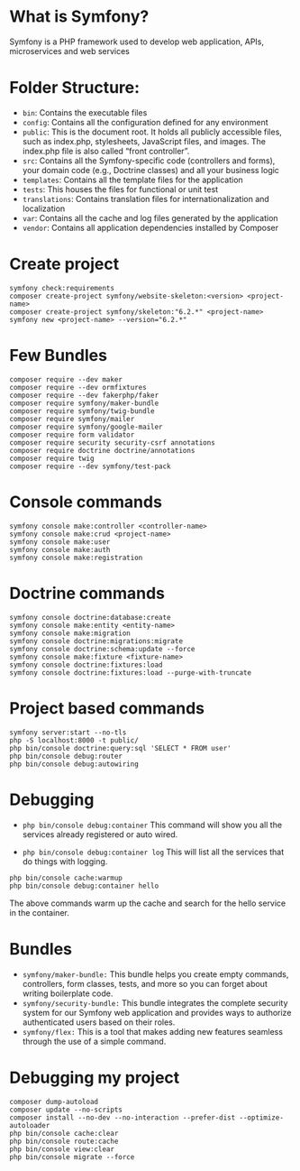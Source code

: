 # What is Symfony? 

Symfony is a PHP framework used to develop web application, APIs, microservices and web services

# Folder Structure:
- `bin`: Contains the executable files
- `config`: Contains all the configuration defined for any environment
- `public`: This is the document root. It holds all publicly accessible files, such as index.php, stylesheets, JavaScript files, and images. The index.php file is also called “front controller”.
- `src`: Contains all the Symfony-specific code (controllers and forms), your domain code (e.g., Doctrine classes) and all your business logic
- `templates`: Contains all the template files for the application
- `tests`: This houses the files for functional or unit test
- `translations`: Contains translation files for internationalization and localization
- `var`: Contains all the cache and log files generated by the application
- `vendor`: Contains all application dependencies installed by Composer

# Create project
```
symfony check:requirements
composer create-project symfony/website-skeleton:<version> <project-name>
composer create-project symfony/skeleton:"6.2.*" <project-name>
symfony new <project-name> --version="6.2.*"
```

# Few Bundles
```
composer require --dev maker
composer require --dev ormfixtures 
composer require --dev fakerphp/faker
composer require symfony/maker-bundle
composer require symfony/twig-bundle
composer require symfony/mailer
composer require symfony/google-mailer
composer require form validator
composer require security security-csrf annotations
composer require doctrine doctrine/annotations
composer require twig
composer require --dev symfony/test-pack
```

# Console commands
```
symfony console make:controller <controller-name>
symfony console make:crud <project-name>
symfony console make:user
symfony console make:auth
symfony console make:registration
```

# Doctrine commands
```
symfony console doctrine:database:create
symfony console make:entity <entity-name>
symfony console make:migration
symfony console doctrine:migrations:migrate
symfony console doctrine:schema:update --force
symfony console make:fixture <fixture-name>
symfony console doctrine:fixtures:load
symfony console doctrine:fixtures:load --purge-with-truncate
```

# Project based commands
```
symfony server:start --no-tls
php -S localhost:8000 -t public/
php bin/console doctrine:query:sql 'SELECT * FROM user'
php bin/console debug:router
php bin/console debug:autowiring
```

# Debugging
- `php bin/console debug:container`
This command will show you all the services already registered or auto wired. 

- `php bin/console debug:container log`
This will list all the services that do things with logging. 

```bash
php bin/console cache:warmup
php bin/console debug:container hello
```
The above commands warm up the cache and search for the hello service in the container.

# Bundles

- `symfony/maker-bundle:` This bundle helps you create empty commands, controllers, form classes, tests, and more so you can forget about writing boilerplate code.
- `symfony/security-bundle:` This bundle integrates the complete security system for our Symfony web application and provides ways to authorize authenticated users based on their roles.
- `symfony/flex:` This is a tool that makes adding new features seamless through the use of a simple command.

# Debugging  my project
```
composer dump-autoload
composer update --no-scripts
composer install --no-dev --no-interaction --prefer-dist --optimize-autoloader
php bin/console cache:clear
php bin/console route:cache
php bin/console view:clear
php bin/console migrate --force
```